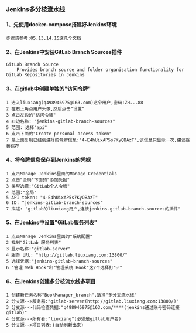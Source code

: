 ### Jenkins多分枝流水线
#### 1、先使用docker-compose搭建好Jenkins环境
```shell script
步骤请参考:05,13,14,15这几个文档
```
#### 2、在Jenkins中安装GitLab Branch Sources插件
```shell script
GitLab Branch Source
    Provides branch source and folder organisation functionality for GitLab Repositories in Jenkins
```
#### 3、在gitlab中创建单独的"访问令牌"
```shell script
1 进入liuxiang(q498946975@163.com)这个用户,密码:ZH...88
2 在右上角点用户头像,然后点击"设置"
3 点击左边的"访问令牌"
4 右边名称: "jenkins-gitlab-branch-sources"
5 范围: 选择"api"
6 点击下面的"Create personal access token"
7 最上面复制已经创建好的令牌信息:"4-E4hUixAP5s7KyQBAzT",该信息只显示一次,建议妥善保存
```
#### 4、将令牌信息保存到Jenkins的凭据
```shell script
1 点击Manage Jenkins里面的Manage Credentials
2 点击"全局"下面的"添加凭据"
3 类型选择:"GitLab个人令牌"
4 范围:"全局"
5 API token: "4-E4hUixAP5s7KyQBAzT"
6 ID: "jenkins-gitlab-branch-sources"
7 描述: "gitlab的liuxiang用户,连接jenkins-gitlab-branch-sources的插件"
```
#### 5、在Jenkins中设置"GitLab服务列表"
```shell script
1 点击Manage Jenkins里面的"系统配置"
2 找到"GitLab 服务列表"
3 显示名称:"gitlab-server"
4 服务 URL: "http://gitlab.liuxiang.com:13800/"
5 选择凭据:"jenkins-gitlab-branch-sources"
6 "管理 Web Hook"和"管理系统 Hook"这2个选择打"✅"

```
#### 6、在Jenkins创建多分枝流水线多项目
```shell script
1 创建新任务名称"BookManager_branch",选择"多分支流水线"
2 分支源-->服务器:"gitlab-server(http://gitlab.liuxiang.com:13800/)"
3 分支源-->代码检查凭据:"q498946975@163.com/****(jenkins通过账号密码连接gitlab)"
4 分支源-->所有者:"liuxiang"(必须是gitlab用户名)
5 分支源-->项目列表:(自动刷新出来)
```
